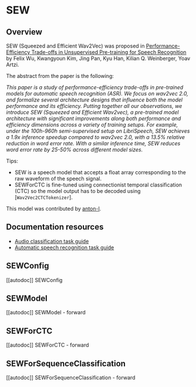 <!--Copyright 2021 The HuggingFace Team. All rights reserved.

Licensed under the Apache License, Version 2.0 (the "License"); you may not use this file except in compliance with
the License. You may obtain a copy of the License at

http://www.apache.org/licenses/LICENSE-2.0

Unless required by applicable law or agreed to in writing, software distributed under the License is distributed on
an "AS IS" BASIS, WITHOUT WARRANTIES OR CONDITIONS OF ANY KIND, either express or implied. See the License for the
specific language governing permissions and limitations under the License.

⚠️ Note that this file is in Markdown but contain specific syntax for our doc-builder (similar to MDX) that may not be
rendered properly in your Markdown viewer.

-->

# SEW

## Overview

SEW (Squeezed and Efficient Wav2Vec) was proposed in [Performance-Efficiency Trade-offs in Unsupervised Pre-training
for Speech Recognition](https://arxiv.org/abs/2109.06870) by Felix Wu, Kwangyoun Kim, Jing Pan, Kyu Han, Kilian Q.
Weinberger, Yoav Artzi.

The abstract from the paper is the following:

*This paper is a study of performance-efficiency trade-offs in pre-trained models for automatic speech recognition
(ASR). We focus on wav2vec 2.0, and formalize several architecture designs that influence both the model performance
and its efficiency. Putting together all our observations, we introduce SEW (Squeezed and Efficient Wav2vec), a
pre-trained model architecture with significant improvements along both performance and efficiency dimensions across a
variety of training setups. For example, under the 100h-960h semi-supervised setup on LibriSpeech, SEW achieves a 1.9x
inference speedup compared to wav2vec 2.0, with a 13.5% relative reduction in word error rate. With a similar inference
time, SEW reduces word error rate by 25-50% across different model sizes.*

Tips:

- SEW is a speech model that accepts a float array corresponding to the raw waveform of the speech signal.
- SEWForCTC is fine-tuned using connectionist temporal classification (CTC) so the model output has to be decoded using
  [`Wav2Vec2CTCTokenizer`].

This model was contributed by [anton-l](https://huggingface.co/anton-l).

## Documentation resources

- [Audio classification task guide](../tasks/audio_classification)
- [Automatic speech recognition task guide](../tasks/asr)

## SEWConfig

[[autodoc]] SEWConfig

## SEWModel

[[autodoc]] SEWModel
    - forward

## SEWForCTC

[[autodoc]] SEWForCTC
    - forward

## SEWForSequenceClassification

[[autodoc]] SEWForSequenceClassification
    - forward

